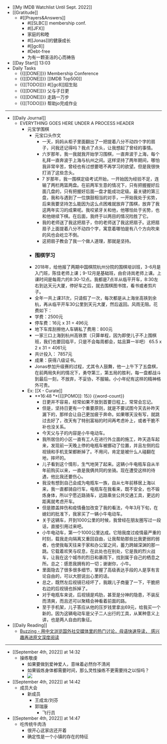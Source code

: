 - [[My IMDB Watchlist Until Sept. 2022]]
- [[Gratitude]]
    - #[[Prayers&Answers]]
        - #[[SLBC]] membership conf.
        - #[[JFX]]
        - 家庭的和睦
        - #[[Jonas]]的健康成长
        - #[[gc8]]
        - #Debt-free
        - 为有一颗圣洁的心而祷告
- [[Day Start]] 13:03
- Daily Tasks
    - {{[[DONE]]}} Membership Conference 
    - {{[[DONE]]}} [[IMDB Top500]]
    - {{[[TODO]]}} #[[gc8]]招生贴
    - {{[[DONE]]}} 父与子日更
    - {{[[DONE]]}} 走路一万步
    - {{[[TODO]]}} 帮助jo完成作业
- ---
- [[Daily Journal]] 
    - EVERYTHING GOES HERE UNDER A PROCESS HEADER
        - 元宝学围棋
            - 元宝口头作文
                - 一天，妈妈从柜子里面翻出了一把提着八分不动四个字的扇子，问我还记得吗？我点了点头，让我想起了曾经的事情。
                - 六岁那年，我一我就我开始学习围棋，一直奔波于上海，每个礼拜一直奔波于上海与杭州之间。这样坚持了两年期间，哪怕我非常辛苦，曾经也有过想要嗯不再学习的欲望。但是我很快打消了这些念头。
                -  7 岁那年，我一围棋定级考试开始，一开始因为经验不足，连输了两栏两篮两盘。在前两军生意的情况下，只有把握握好后面几盘的，只有把握好后面一盘才能成功定级。最关键的第三盘，我和与遇到了一位旗鼓相当的对手，一开始我处于劣势，后来我要坚持怎么能因为这么点困难就放弃了围棋，放弃了我这两年实习的成果呢。我咬紧牙关和他，他哪怕处于劣势，也和他继续下棋。在后面，我终于以两目的情况险胜了它。
                - 我的老师送了我这把扇子，你的老师送了我这把扇子。这把扇扇子上面提着八分不动四个字，寓意着哪怕是有八个方向吹来的风也会屹立不倒。
                - 这把扇子教会了我一个做人道理，那就是坚持。
            - ### 围棋学习
            - 2018年，给他报了两期中国棋院杭州分院的围棋培训班，3-6月是入门班，陈佳老师上课；9-12月是基础班，由俞诗岚老师上课。上课时间是每周六的8:30-12点。我都是7点半从临平开车，8:30左右到达天元大厦，停好车之后，就去围棋图书馆，看书或者剪片子。
            - 全年一共上课31次，只请假了一次，每次都是从上海坐高铁到余杭，再从临平开车30公里到天元大厦，然后返回。风雨无阻。花费如下：
            - 学费：2500元
            - 停车费：16元 x 31 = 496元
            - 地下车库刮擦他人车辆私了费用：800元
            - 一家三口上海到杭州高铁票（只算单程，因为即使儿子不上围棋班，我们也要回临平，只是不会每周都会，姑且算一半吧） 65.5 x 2 x 31 = 4061元
            - 共计投入： 7857元
            - 成果：获得八级证书。
            - Jonas参加升级赛的过程，尤其令人鼓舞，他一上午下了五盘棋，在前两局失利的情况下，勇夺第三，第五局的胜利，每一盘都战斗到最后一刻，不放弃，不妥协，不服输。小小年纪有这样的精神格外可贵。
        - Ex: [[X - Curate]]
            - **16:48 **{{[[POMO]]: 15}}  {{word-count}}
                - 日更并不容易，经常如果不放到首要日程上，常常会忘记。
                - 但是，坚持日更有一个重要原则，就是不要试图今天去补昨天漏下的，那样会让自己更加疲于奔命。如果哪天没有写，就跳过去好了，改天有了特别富裕的时间再考虑补上，或者干脆不补也没关系。
                - 今天父与子的内容是小牛电动车。
                - 我所居住的小区一直有工人在进行外立面的施工，昨天造车起来，发现前一天晚上停的电瓶车被挪动了位置，并且左侧的后视镜和手机支架都断掉了。不用问，肯定是被什么人碰翻在地，摔坏的。
                - 儿子看到这个情形，生气地哭了起来。这辆小牛电瓶车自从半年前购买以来，一直是我俩共同的坐骑。现在遭受这样的待遇，他比我还要伤心。
                - 我没有想到自己会成为电瓶车一族，自从七年前移居上海以来，我一直都骑自行车，电瓶车在我看来，既不安全，也不锻炼身体，所以宁愿近路骑车，远路乘坐公共交通工具，更远的距离就考虑开车。
                - 但是膝盖摔伤和疫情叠加改变了我的看法，今年3月下旬，在媳妇的批准下，我家买了一辆小牛电动车。
                - 关于这辆车，开到1000公里的时候，我曾经在朋友圈写过一段话，直接引用过来吧。
                - 小牛电动车，第一个1000公里达成。它陪我度过疫情最严重的时刻，载我走向隔离又重回自由，让我帮助那些比我更弱的弱者，也使我每天往来于家和办公室之间，蓄力跨越深渊的那一跳。它载着欢笑与叹息，在此处也在别处，它是我的烈火战车，让我在这个城市的烈日和暴雨下，找到属于自己的栖息之所。总之：感恩我拥有的一切；谢谢你，小牛。
                - 里面隐去了很多很多细节，掌握了高级表达手段的人是享有言论自由的，可以大胆说出心里的话。
                - 总之，既然左后视镜已经坏了，我跟儿子商量了一下，干脆把右边的后视镜也拆掉了。
                - 对于电瓶车来说，后视镜是鸡肋，甚至是分神的隐患，不装反而清爽，而且还可以聚精会神看着前面的路。
                - 至于手机架，儿子答应从他的压岁钱里拿出69元，给我买一个新的。因为这辆电动车是父子二人出行的工具，从某种意义上讲，也是两人自由的象征。
- [[Daily Reading]]
    - [Buzzing - 用中文浏览国外社交媒体里的热门讨论，母语快速导读， 感兴趣再进原文深度阅读](https://www.buzzing.cc/)
- ---
- [[September 4th, 2022]] at 14:32
    - 操练敬虔
        - 如果要做到爱神爱人，意味着必然你不清闲
        - 如果锻炼身体都需要时间，那么灵性操练不更需要持之以恒吗？
        - ![](https://firebasestorage.googleapis.com/v0/b/firescript-577a2.appspot.com/o/imgs%2Fapp%2Fhaozhongwen%2FtfGaAIzjVY.jpeg?alt=media&token=aa1893ca-cce0-468e-a991-db5da9bd10c3)
- [[September 4th, 2022]] at 14:42
    - 成员大会
        - 新成员
            - 王成龙/刘芬
            - 郭瑞康
                - 飞行员
- [[September 4th, 2022]] at 14:47
    - 吃传统牛肉汤
        - 很开心这家店还开着
        - 确定性是一个小镇的存在的特征
